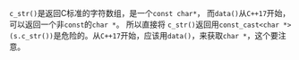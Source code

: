`c_str()`是返回C标准的字符数组，是一个`const char*`， 而`data()`从`C++17`开始，可以返回一个非`const`的`char *`。
所以直接将 `c_str()`返回用`const_cast<char *>(s.c_str())`是危险的。从`C++17`开始，应该用`data()`，来获取`char *`，这个要注意。
